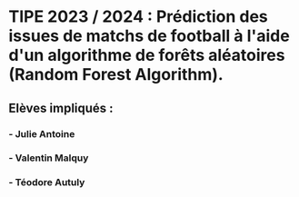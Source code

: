 # TIPE 2023 / 2024 : Prédiction des issues de matchs de football à l'aide d'un algorithme de forêts aléatoires (Random Forest Algorithm).

## Elèves impliqués :
### - Julie Antoine
### - Valentin Malquy
### - Téodore Autuly
